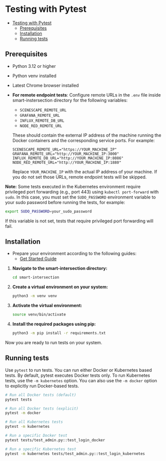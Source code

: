 <!--
# SPDX-FileCopyrightText: (C) 2025 Intel Corporation
# SPDX-License-Identifier: LicenseRef-Intel-Edge-Software
# This file is licensed under the Limited Edge Software Distribution License Agreement.
-->

# Testing with Pytest

- [Testing with Pytest](#testing-with-pytest)
    - [Prerequisites](#prerequisites)
    - [Installation](#installation)
    - [Running tests](#running-tests)

## Prerequisites

- Python 3.12 or higher
- Python venv installed
- Latest Chrome browser installed
- **For remote endpoint tests**: Configure remote URLs in the `.env` file inside smart-instersection directory for the following variables:
  - `SCENESCAPE_REMOTE_URL`
  - `GRAFANA_REMOTE_URL`
  - `INFLUX_REMOTE_DB_URL`
  - `NODE_RED_REMOTE_URL`
  
  These should contain the external IP address of the machine running the Docker containers and the corresponding service ports. For example:
  ```
  SCENESCAPE_REMOTE_URL="https://YOUR_MACHINE_IP"
  GRAFANA_REMOTE_URL="http://YOUR_MACHINE_IP:3000"
  INFLUX_REMOTE_DB_URL="http://YOUR_MACHINE_IP:8086"
  NODE_RED_REMOTE_URL="http://YOUR_MACHINE_IP:1880"
  ```
  
  Replace `YOUR_MACHINE_IP` with the actual IP address of your machine. If you do not set those URLs, remote endpoint tests will be skipped.

**Note:** Some tests executed in the Kubernetes environment require privileged port forwarding (e.g., port 443) using `kubectl port-forward` with `sudo`. In this case, you must set the `SUDO_PASSWORD` environment variable to your sudo password before running the tests, for example:

```bash
export SUDO_PASSWORD=your_sudo_password
```

If this variable is not set, tests that require privileged port forwarding will fail.

## Installation

- Prepare your environment according to the following guides:
  - [Get Started Guide](https://github.com/open-edge-platform/edge-ai-suites/blob/main/metro-ai-suite/metro-vision-ai-app-recipe/smart-intersection/docs/user-guide/get-started.md)

1. **Navigate to the smart-intersection directory:**

   ```bash
   cd smart-intersection
   ```

2. **Create a virtual environment on your system:**

   ```bash
   python3 -m venv venv
   ```

3. **Activate the virtual environment:**

   ```bash
   source venv/bin/activate
   ```

4. **Install the required packages using pip:**

   ```bash
   python3 -m pip install -r requirements.txt
   ```

Now you are ready to run tests on your system. 

## Running tests

Use `pytest` to run tests. You can run either Docker or Kubernetes based tests. By default, pytest executes Docker tests only. To run Kubernetes tests, use the `-m kubernetes` option. You can also use the `-m docker` option to explicitly run Docker-based tests.

```bash
# Run all Docker tests (default)
pytest tests

# Run all Docker tests (explicit)
pytest -m docker

# Run all Kubernetes tests
pytest -m kubernetes

# Run a specific Docker test
pytest tests/test_admin.py::test_login_docker

# Run a specific Kubernetes test
pytest -m kubernetes tests/test_admin.py::test_login_kubernetes
```